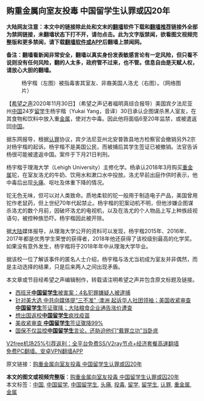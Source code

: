  <h2>购重金属向室友投毒 中国留学生认罪或囚20年</h2> <p class="notice"><b>大陆网友注意：本文中的链接除此处和文末的<a href="https://github.com/bannedbook/fanqiang" >翻墙</a>软件下载和<a href="https://github.com/killgcd/justmysocks/blob/master/README.md">翻墙推荐</a>链接外全部为禁网链接，未翻墙状态下打不开，请勿点击。此为文字版禁闻，欲看图文视频完整版和更多禁闻，请下载<a href="https://github.com/bannedbook/fanqiang">翻墙软件或APP</a>后翻墙上禁闻网。</p><p>备注：翻墙看新闻非常安全，翻墙以真实身份发表敏感言论有一定风险，但只看不说则没有任何风险，翻的人太多，政府管不过来，也不管。信息自由是天赋人权，请放心大胆的翻墙。</b></p>  <div class="entry"> <figure><figcaption>杨宇楷（左图）被指毒害其室友、非裔美国人洛尤（右图）。（网络图片）</figcaption></figure> <p>【<span class='wp_keywordlink_affiliate'><a href="https://www.soundofhope.org" title="希望之声" target="_blank">希望之声</a></span>2020年11月30日】（希望之声记者福明真综合报导）美国宾夕法尼亚州<span class='wp_keywordlink_affiliate'><a href="https://www.bannedbook.org/" title="中国" target="_blank">中国</a></span>24岁<a href="https://www.bannedbook.org/bnews/tag/%E7%95%99%E5%AD%A6/" class="st_tag internal_tag" rel="tag" title="标签 留学 下的日志">留学</a>生杨宇楷（Yukai Yang，音译）30日承认企图谋杀黑人室友，在其食物和饮料中放入重<a href="https://www.bannedbook.org/bnews/tag/%E9%87%91%E5%B1%9E/" class="st_tag internal_tag" rel="tag" title="标签 金属 下的日志">金属</a>，使对方中毒。因此他将面临6至20年监禁，或被遣返回<a href="https://www.bannedbook.org/bnews/tag/%E4%B8%AD%E5%9B%BD/" class="st_tag internal_tag" rel="tag" title="标签 中国 下的日志">中国</a>。</p> <p>据东网报导，根据<a href="https://www.bannedbook.org/bnews/tag/%E8%AE%A4%E7%BD%AA/" class="st_tag internal_tag" rel="tag" title="标签 认罪 下的日志">认罪</a>协议，宾夕法尼亚州北安普敦县地方检察官会撤销另外2宗对杨宇楷的起诉。杨宇楷不是美国公民，而被捕后其学生签证已被撤销。法官告诉杨很可能被遣返中国。案件于下月21日判刑。</p>  <p>杨宇楷于理海大学（Lehigh University）主修化学。杨承认2018年3月购买<a href="https://www.bannedbook.org/bnews/tag/%E9%87%8D%E9%87%91%E5%B1%9E/" class="st_tag internal_tag" rel="tag" title="标签 重金属 下的日志">重金属</a>铊，在室友洛尤的牛奶、饮用水和漱口水中投放。洛尤早前出庭作供时表示，他中毒后出现<a href="https://www.bannedbook.org/bnews/tag/%e5%a4%b4%e7%97%9b/" class="st_tag internal_tag" rel="tag" title="标签 头痛 下的日志">头痛</a>、呕吐及体重下降的情况。</p> <p>铊无色无味，但可以对人类致命。质地柔软的铊一般用于制造电子产品，美国曾用铊作老鼠药，但上世纪70年代起禁止。杨宇楷的犯案动机不明，但他涉嫌企图谋杀洛尤的数个月前，因破坏洛尤的电视机，以及在洛尤的个人物品上写上种族歧视语句，被控种族恐吓。杨宇楷因此被开除。</p>  <p>据<span class='wp_keywordlink_affiliate'><a href="https://www.bannedbook.org/" title="大陆" target="_blank">大陆</a></span>媒体报导，从理海大学公开的资料可以发现，杨宇楷2015年、2016年、2017年都是优秀学生荣誉的获得者，2018年他还获得了该校级别最高的化学奖。如果没有意外发生，杨宇楷将于2018年年中从理海大学毕业。</p> <p>据该校一位了解该事件的匿名人士介绍，杨宇楷与洛尤当初成为室友并非偶然，而是主动选择的结果，只是后来两人之间出现矛盾。</p>  <p>本文章或节目经希望之声编辑制作，转载请注明希望之声并包含原文标题及链接。</p> <ul class='op-related-articles' title='相关阅读'> <li><a href='https://www.bannedbook.org/bnews/baitai/20201201/1440120.html' target='_blank'>西班牙<b>中国留学生</b>被害案：4名犯罪嫌疑人被逮捕</a></li> <li><a href='https://www.bannedbook.org/bnews/bannedvideo/20201109/1428048.html' target='_blank'>针对美大选 中共向媒体提“三不准” ;澳洲 起诉华人社团领袖；美国收紧审查 <b>中国留学生</b>签证骤降；大陆粮食企业通告涨价遭查</a></li> <li><a href='https://www.bannedbook.org/bnews/baitai/20201108/1427960.html' target='_blank'>想出国返校<b>中国留学生</b>疯找疫苗</a></li> <li><a href='https://www.bannedbook.org/bnews/taiwannews/20201108/1427641.html' target='_blank'>美收紧审查 <b>中国留学生</b>签证骤降99%</a></li> <li><a href='https://www.bannedbook.org/bnews/headline/20201030/1422552.html' target='_blank'>国保不仅监控<b>中国留学生</b>言论，还胁迫他们“戴罪立功”当卧底</a></li> </ul> <p class="texttj"> <a href="https://github.com/bannedbook/fanqiang/wiki/V2ray%E6%9C%BA%E5%9C%BA" target="_blank">V2free机场25%引荐返利：全平台免费SS/V2ray节点+经济套餐高速翻墙</a><br/> <a href="https://github.com/bannedbook/fanqiang/wiki/%E7%A6%81%E9%97%BB%E7%BD%91%E5%AE%89%E5%8D%93%E7%BF%BB%E5%A2%99%E6%96%B0%E9%97%BBAPP" target="_blank">免费PC翻墙、安卓VPN翻墙APP</a></p><p>原文链接：<a class="src_link"  href="https://www.soundofhope.org/post/448792" target="_blank">购重金属向室友投毒 中国留学生认罪或囚20年</a></p><a name='sharetosocial'></a>       <div><b>本文的图文或视频完整版</b>：<a href='https://www.bannedbook.org/bnews/comments/20201201/1440147.html'>购重金属向室友投毒 中国留学生认罪或囚20年</a></div>  </div><!--END ENTRY--> <div class="postfooter"> <div>本文标签：<a href="https://www.bannedbook.org/bnews/tag/%E4%B8%AD%E5%9B%BD/" rel="tag">中国</a>, <a href="https://www.bannedbook.org/bnews/tag/%E4%B8%AD%E5%9B%BD%E7%95%99%E5%AD%A6/" rel="tag">中国留学</a>, <a href="https://www.bannedbook.org/bnews/tag/%e4%b8%ad%e5%9b%bd%e7%95%99%e5%ad%a6%e7%94%9f/" rel="tag">中国留学生</a>, <a href="https://www.bannedbook.org/bnews/tag/%e5%a4%b4%e7%97%9b/" rel="tag">头痛</a>, <a href="https://www.bannedbook.org/bnews/tag/%E6%8A%95%E6%AF%92/" rel="tag">投毒</a>, <a href="https://www.bannedbook.org/bnews/tag/%E7%95%99%E5%AD%A6/" rel="tag">留学</a>, <a href="https://www.bannedbook.org/bnews/tag/%e7%95%99%e5%ad%a6%e7%94%9f/" rel="tag">留学生</a>, <a href="https://www.bannedbook.org/bnews/tag/%E8%AE%A4%E7%BD%AA/" rel="tag">认罪</a>, <a href="https://www.bannedbook.org/bnews/tag/%E9%87%8D%E9%87%91%E5%B1%9E/" rel="tag">重金属</a>, <a href="https://www.bannedbook.org/bnews/tag/%E9%87%91%E5%B1%9E/" rel="tag">金属</a></div>  </div><!--END POSTFOOTER--> 